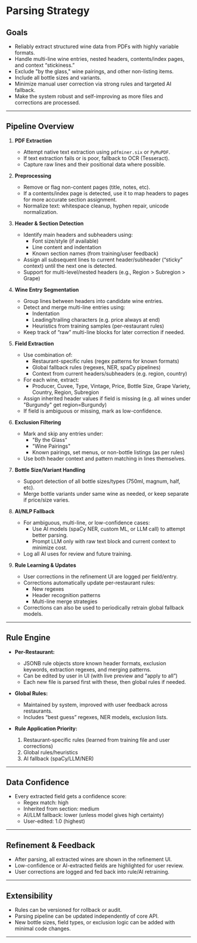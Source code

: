 # Parsing Strategy

## Goals

- Reliably extract structured wine data from PDFs with highly variable formats.
- Handle multi-line wine entries, nested headers, contents/index pages, and context “stickiness.”
- Exclude "by the glass," wine pairings, and other non-listing items.
- Include all bottle sizes and variants.
- Minimize manual user correction via strong rules and targeted AI fallback.
- Make the system robust and self-improving as more files and corrections are processed.

---

## Pipeline Overview

1. **PDF Extraction**
    - Attempt native text extraction using `pdfminer.six` or `PyMuPDF`.
    - If text extraction fails or is poor, fallback to OCR (Tesseract).
    - Capture raw lines and their positional data where possible.

2. **Preprocessing**
    - Remove or flag non-content pages (title, notes, etc).
    - If a contents/index page is detected, use it to map headers to pages for more accurate section assignment.
    - Normalize text: whitespace cleanup, hyphen repair, unicode normalization.

3. **Header & Section Detection**
    - Identify main headers and subheaders using:
        - Font size/style (if available)
        - Line content and indentation
        - Known section names (from training/user feedback)
    - Assign all subsequent lines to current header/subheader (“sticky” context) until the next one is detected.
    - Support for multi-level/nested headers (e.g., Region > Subregion > Grape)

4. **Wine Entry Segmentation**
    - Group lines between headers into candidate wine entries.
    - Detect and merge multi-line entries using:
        - Indentation
        - Leading/trailing characters (e.g. price always at end)
        - Heuristics from training samples (per-restaurant rules)
    - Keep track of “raw” multi-line blocks for later correction if needed.

5. **Field Extraction**
    - Use combination of:
        - Restaurant-specific rules (regex patterns for known formats)
        - Global fallback rules (regexes, NER, spaCy pipelines)
        - Context from current headers/subheaders (e.g. region, country)
    - For each wine, extract:
        - Producer, Cuvee, Type, Vintage, Price, Bottle Size, Grape Variety, Country, Region, Subregion
    - Assign inherited header values if field is missing (e.g. all wines under "Burgundy" get region=Burgundy)
    - If field is ambiguous or missing, mark as low-confidence.

6. **Exclusion Filtering**
    - Mark and skip any entries under:
        - "By the Glass"
        - "Wine Pairings"
        - Known pairings, set menus, or non-bottle listings (as per rules)
    - Use both header context and pattern matching in lines themselves.

7. **Bottle Size/Variant Handling**
    - Support detection of all bottle sizes/types (750ml, magnum, half, etc).
    - Merge bottle variants under same wine as needed, or keep separate if price/size varies.

8. **AI/NLP Fallback**
    - For ambiguous, multi-line, or low-confidence cases:
        - Use AI models (spaCy NER, custom ML, or LLM call) to attempt better parsing.
        - Prompt LLM only with raw text block and current context to minimize cost.
    - Log all AI uses for review and future training.

9. **Rule Learning & Updates**
    - User corrections in the refinement UI are logged per field/entry.
    - Corrections automatically update per-restaurant rules:
        - New regexes
        - Header recognition patterns
        - Multi-line merge strategies
    - Corrections can also be used to periodically retrain global fallback models.

---

## Rule Engine

- **Per-Restaurant:**  
    - JSONB rule objects store known header formats, exclusion keywords, extraction regexes, and merging patterns.
    - Can be edited by user in UI (with live preview and “apply to all”)
    - Each new file is parsed first with these, then global rules if needed.

- **Global Rules:**  
    - Maintained by system, improved with user feedback across restaurants.
    - Includes “best guess” regexes, NER models, exclusion lists.

- **Rule Application Priority:**  
    1. Restaurant-specific rules (learned from training file and user corrections)
    2. Global rules/heuristics
    3. AI fallback (spaCy/LLM/NER)

---

## Data Confidence

- Every extracted field gets a confidence score:
    - Regex match: high
    - Inherited from section: medium
    - AI/LLM fallback: lower (unless model gives high certainty)
    - User-edited: 1.0 (highest)

---

## Refinement & Feedback

- After parsing, all extracted wines are shown in the refinement UI.
- Low-confidence or AI-extracted fields are highlighted for user review.
- User corrections are logged and fed back into rule/AI retraining.

---

## Extensibility

- Rules can be versioned for rollback or audit.
- Parsing pipeline can be updated independently of core API.
- New bottle sizes, field types, or exclusion logic can be added with minimal code changes.

---

